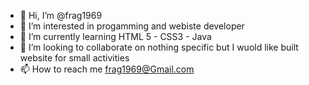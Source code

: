 - 👋 Hi, I’m @frag1969
- 👀 I’m interested in progamming and webiste developer
- 🌱 I’m currently learning HTML 5 - CSS3 - Java
- 💞️ I’m looking to collaborate on nothing specific but I wuold like built website for small activities
- 📫 How to reach me frag1969@Gmail.com

<!---
frag1969/frag1969 is a ✨ special ✨ repository because its `README.md` (this file) appears on your GitHub profile.
You can click the Preview link to take a look at your changes.
--->
